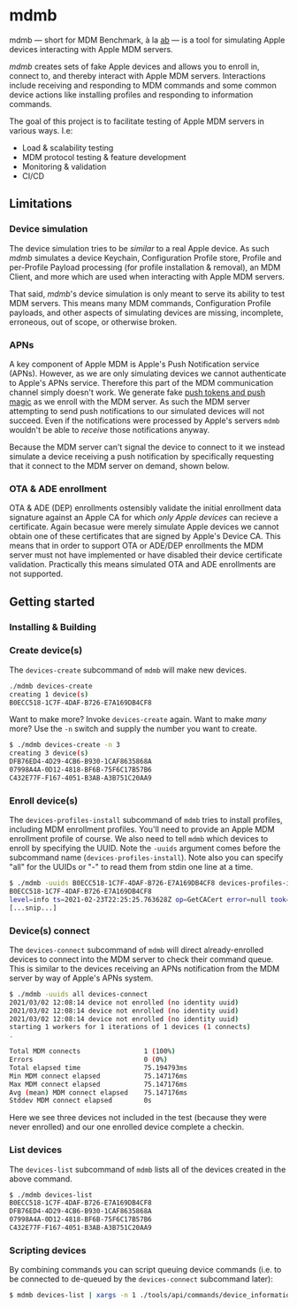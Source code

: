 # mdmb

mdmb — short for MDM Benchmark, à la [ab](https://httpd.apache.org/docs/2.4/programs/ab.html) — is a tool for simulating Apple devices interacting with Apple MDM servers.

*mdmb* creates sets of fake Apple devices and allows you to enroll in, connect to, and thereby interact with Apple MDM servers. Interactions include receiving and responding to MDM commands and some common device actions like installing profiles and responding to information commands.

The goal of this project is to facilitate testing of Apple MDM servers in various ways. I.e:

  - Load & scalability testing
  - MDM protocol testing & feature development
  - Monitoring & validation
  - CI/CD

## Limitations

### Device simulation

The device simulation tries to be *similar* to a real Apple device. As such *mdmb* simulates a device Keychain, Configuration Profile store, Profile and per-Profile Payload processing (for profile installation & removal), an MDM Client, and more which are used when interacting with Apple MDM servers.

That said, *mdmb*'s device simulation is only meant to serve its ability to test MDM servers. This means many MDM commands, Configuration Profile payloads, and other aspects of simulating devices are missing, incomplete, erroneous, out of scope, or otherwise broken.

### APNs

A key component of Apple MDM is Apple's Push Notification service (APNs). However, as we are only simulating devices we cannot authenticate to Apple's APNs service. Therefore this part of the MDM communication channel simply doesn't work. We generate fake [push tokens and push magic](https://developer.apple.com/documentation/devicemanagement/tokenupdaterequest?language=objc) as we enroll with the MDM server. As such the MDM server attempting to send push notifications to our simulated devices will not succeed. Even if the notifications were processed by Apple's servers `mdmb` wouldn't be able to *receive* those notifications anyway.

Because the MDM server can't signal the device to connect to it we instead simulate a device receiving a push notification by specifically requesting that it connect to the MDM server on demand, shown below.

### OTA & ADE enrollment

OTA & ADE (DEP) enrollments ostensibly validate the initial enrollment data signature against an Apple CA for which *only Apple devices* can recieve a certificate. Again becasue were merely simulate Apple devices we cannot obtain one of these certificates that are signed by Apple's Device CA. This means that in order to support OTA or ADE/DEP enrollments the MDM server must not have implemented or have disabled their device certificate validation. Practically this means simulated OTA and ADE enrollments are not supported.

## Getting started

### Installing & Building

### Create device(s)

The `devices-create` subcommand of `mdmb` will make new devices.

```bash
./mdmb devices-create
creating 1 device(s)
B0ECC518-1C7F-4DAF-B726-E7A169DB4CF8
```

Want to make more? Invoke `devices-create` again. Want to make *many* more? Use the `-n` switch and supply the number you want to create.

```bash
$ ./mdmb devices-create -n 3
creating 3 device(s)
DFB76ED4-4D29-4CB6-B930-1CAF8635868A
07998A4A-0D12-4818-BF6B-75F6C17B57B6
C432E77F-F167-4051-B3AB-A3B751C20AA9
```

### Enroll device(s)

The `devices-profiles-install` subcommand of `mdmb` tries to install profiles, including MDM enrollment profiles. You'll need to provide an Apple MDM enrollment profile of course. We also need to tell `mdmb` which devices to enroll by specifying the UUID. Note the `-uuids` argument comes before the subcommand name (`devices-profiles-install`). Note also you can specify "all" for the UUIDs or "-" to read them from stdin one line at a time.

```bash
$ ./mdmb -uuids B0ECC518-1C7F-4DAF-B726-E7A169DB4CF8 devices-profiles-install -f enroll.mobileconfig 
B0ECC518-1C7F-4DAF-B726-E7A169DB4CF8
level=info ts=2021-02-23T22:25:25.763628Z op=GetCACert error=null took=66.028014ms
[...snip...]
```

### Device(s) connect

The `devices-connect` subcommand of `mdmb` will direct already-enrolled devices to connect into the MDM server to check their command queue. This is similar to the devices receiving an APNs notification from the MDM server by way of Apple's APNs system.

```bash
$ ./mdmb -uuids all devices-connect
2021/03/02 12:08:14 device not enrolled (no identity uuid)
2021/03/02 12:08:14 device not enrolled (no identity uuid)
2021/03/02 12:08:14 device not enrolled (no identity uuid)
starting 1 workers for 1 iterations of 1 devices (1 connects)
.

Total MDM connects                1 (100%)
Errors                            0 (0%)
Total elapsed time                75.194793ms
Min MDM connect elapsed           75.147176ms
Max MDM connect elapsed           75.147176ms
Avg (mean) MDM connect elapsed    75.147176ms
Stddev MDM connect elapsed        0s
```

Here we see three devices not included in the test (because they were never enrolled) and our one enrolled device complete a checkin.

### List devices

The `devices-list` subcommand of `mdmb` lists all of the devices created in the above command.

```bash
$ ./mdmb devices-list
B0ECC518-1C7F-4DAF-B726-E7A169DB4CF8
DFB76ED4-4D29-4CB6-B930-1CAF8635868A
07998A4A-0D12-4818-BF6B-75F6C17B57B6
C432E77F-F167-4051-B3AB-A3B751C20AA9
```

### Scripting devices

By combining commands you can script queuing device commands (i.e. to be connected to de-queued by the `devices-connect` subcommand later):

```bash
$ mdmb devices-list | xargs -n 1 ./tools/api/commands/device_information
```
